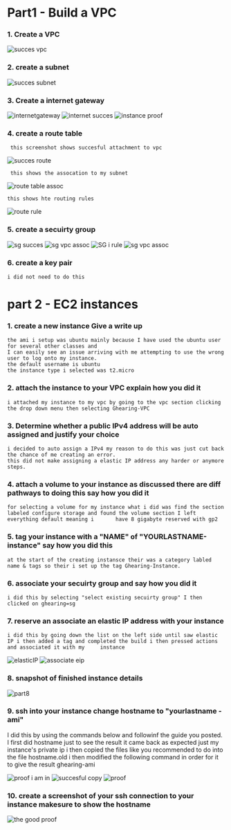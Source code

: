 <h1>Part1 - Build a VPC</h1> 

<h3>1. Create a VPC</h3>

![succes vpc](https://user-images.githubusercontent.com/70773439/193670729-8b316b2e-80a5-4a35-81d1-88b773ea87c0.PNG)

<h3>2. create a subnet</h3>

![succes subnet](https://user-images.githubusercontent.com/70773439/193670787-be9c816e-2b3b-4365-8262-a170eab21888.PNG)

<h3>3. Create a internet gateway</h3>

![internetgateway](https://user-images.githubusercontent.com/70773439/193670381-e1137ede-72fe-4fa3-a0f6-35a054c858d6.PNG)
![internet succes](https://user-images.githubusercontent.com/70773439/193670454-8f6a153f-a073-4ef5-ba70-03a2e1da1d5d.PNG)
![instance proof](https://user-images.githubusercontent.com/70773439/193670547-8879d2fa-71d2-4c25-b9c3-f4940b6e7b08.PNG)

<h3>4. create a route table</h3> 

     this screenshot shows succesful attachment to vpc 
     
![succes route](https://user-images.githubusercontent.com/70773439/193727542-0cde1ff6-c2da-4691-9e7e-9c562fbfde4d.PNG)

     this shows the assocation to my subnet 
![route table assoc](https://user-images.githubusercontent.com/70773439/193670104-2c0152bb-fc59-4c68-b58b-2ca063e9d806.PNG)

    this shows hte routing rules 
![route rule](https://user-images.githubusercontent.com/70773439/193670203-b4c6202b-e4d1-4b83-80f1-ed91adcecf1f.PNG)

<h3>5. create a secuirty group</h3>
 
![sg succes](https://user-images.githubusercontent.com/70773439/193669170-2db08745-45e1-415e-b2c2-5458ab69c64f.PNG)
![sg vpc assoc](https://user-images.githubusercontent.com/70773439/193669189-173bce3c-688c-411c-ae12-6369d40b29c0.PNG)
![SG i rule](https://user-images.githubusercontent.com/70773439/193669751-86f59dfd-4558-4619-b046-0c09049c4406.PNG)
![sg vpc assoc](https://user-images.githubusercontent.com/70773439/193669852-2c56e3d7-40a9-4083-9698-e8201c9973b2.PNG)


<h3>6. create a key pair</h3>

    i did not need to do this 


<h1>part 2 - EC2 instances</h1> 

<h3>1. create a new instance Give a write up</h3> 
  
    the ami i setup was ubuntu mainly because I have used the ubuntu user for several other classes and 
    I can easily see an issue arriving with me attempting to use the wrong user to log onto my instance. 
    the default username is ubuntu
    the instance type i selected was t2.micro

<h3>2. attach the instance to your VPC explain how you did it</h3> 
   
    i attached my instance to my vpc by going to the vpc section clicking the drop down menu then selecting Ghearing-VPC

<h3>3. Determine whether a public IPv4 address will be auto assigned and justify your choice</h3> 
  
    i decided to auto assign a IPv4 my reason to do this was just cut back the chance of me creating an error.
    this did not make assigning a elastic IP address any harder or anymore steps.

<h3>4. attach a volume to your instance as discussed there are diff pathways to doing this say how you did it</h3>

    for selecting a volume for my instance what i did was find the section labeled configure storage and found the volume section I left everything default meaning i       have 8 gigabyte reserved with gp2 

<h3>5. tag your instance with a "NAME" of "YOURLASTNAME-instance" say how you did this </h3>

    at the start of the creating instansce their was a category labled name & tags so their i set up the tag Ghearing-Instance.

<h3>6. associate your secuirty group and say how you did it</h3>

    i did this by selecting "select existing secuirty group" I then clicked on ghearing=sg

<h3>7. reserve an associate an elastic IP address with your instance</h3>

    i did this by going down the list on the left side until saw elastic IP i then added a tag and completed the build i then pressed actions and associated it with my     instance  

![elasticIP](https://user-images.githubusercontent.com/70773439/193668717-559fc0ca-1a1e-4804-a866-53809e517847.PNG)
![associate eip](https://user-images.githubusercontent.com/70773439/193668743-c8841bf7-d69c-4dff-94e5-b3fca502e456.PNG)


<h3>8. snapshot of finished instance details</h3>

![part8](https://user-images.githubusercontent.com/70773439/193668603-31535bfd-ed14-42fb-b104-3dcc651690e9.PNG)

<h3>9. ssh into your instance change hostname to "yourlastname -ami"</h3>

   I did this by using the commands below and followinf the guide you posted. I first did hostname just to see the result it came back as expected just my instance's      private ip i then copied the files like you recommended to do into the file hostname.old i then modified the following command in order for it to give the result      ghearing-ami

![proof i am in](https://user-images.githubusercontent.com/70773439/193723814-a04b2713-f972-41e0-9b03-3d3f3755f5c5.PNG)
![succesful copy](https://user-images.githubusercontent.com/70773439/193724093-63548b1e-0094-4c05-833f-e4dd7678949f.PNG)
![proof](https://user-images.githubusercontent.com/70773439/193723909-4f38a52e-fb04-48ce-8222-4ab3e1dfa6c6.PNG)

<h3>10. create a screenshot of your ssh connection to your instance makesure to show the hostname</h3>

![the good proof](https://user-images.githubusercontent.com/70773439/193726277-529a7472-86f6-4490-934c-92c93a27a3ba.PNG)

